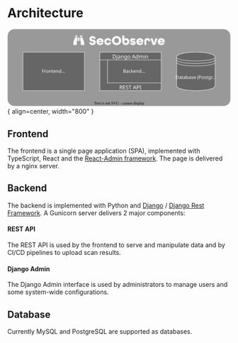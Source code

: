 # Architecture

![How it is build](assets/images/../../../assets/images/secobserve_architecture.svg){ align=center, width="800" }

## Frontend

The frontend is a single page application (SPA), implemented with TypeScript, React and the [React-Admin framework](https://marmelab.com/react-admin). The page is delivered by a nginx server.

## Backend

The backend is implemented with Python and [Django](https://www.djangoproject.com) / [Django Rest Framework](https://www.django-rest-framework.org). A Gunicorn server delivers 2 major components:

#### REST API

The REST API is used by the frontend to serve and manipulate data and by CI/CD pipelines to upload scan results.

#### Django Admin

The Django Admin interface is used by administrators to manage users and some system-wide configurations.

## Database

Currently MySQL and PostgreSQL are supported as databases.
